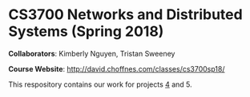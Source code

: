 # CS3700 Networks and Distributed Systems (Spring 2018)
**Collaborators**: Kimberly Nguyen, Tristan Sweeney

**Course Website**: http://david.choffnes.com/classes/cs3700sp18/

This respository contains our work for projects [4](http://david.choffnes.com/classes/cs3700sp18/project4.php) and 5.
